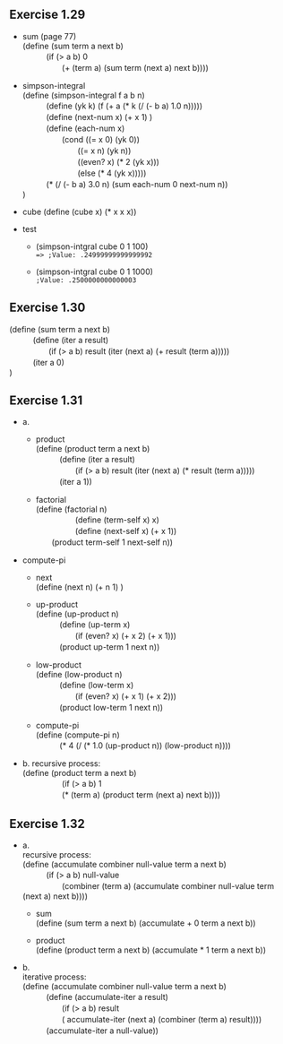 ## Exercise 1.29
- sum (page 77)  
(define (sum term a next b)  
　　　(if (> a b) 0  
　　　　　(+ (term a) (sum term (next a) next b))))  
     
- simpson-integral  
(define (simpson-integral f a b n)  
　　　(define (yk k) (f (+ a (* k (/ (- b a) 1.0 n)))))  
　　　(define (next-num x) (+ x 1) )  
　　　(define (each-num x)  
　　　　　(cond ((= x 0) (yk 0))  
　　　　　　　((= x n) (yk n))  
　　　　　　　((even? x) (* 2 (yk x)))  
　　　　　　　(else (* 4 (yk x)))))  
　　　(* (/ (- b a) 3.0 n) (sum each-num 0 next-num n))  
)

- cube
(define (cube x) (* x x x))  

- test  
  - (simpson-intgral cube 0 1 100)  
  `=> ;Value: .24999999999999992`
  
  - (simpson-intgral cube 0 1 1000)  
  `;Value: .2500000000000003`  

## Exercise 1.30
(define (sum term a next b)  
　　　(define (iter a result)  
　　　　　(if (> a b) result (iter (next a) (+ result (term a)))))  
　　　(iter a 0)  
)

## Exercise 1.31
- a.  
  - product  
  (define (product term a next b)  
　　　(define (iter a result)  
　　　　　(if (> a b) result (iter (next a) (* result (term a)))))  
　　　(iter a 1))  
   
  - factorial  
  (define (factorial n)  
  　　　　　(define (term-self x) x)  
  　　　　　(define (next-self x) (+ x 1))  
  　　(product term-self 1 next-self n))  
  
 - compute-pi  
   - next  
   (define (next n) (+ n 1) )  
   
   - up-product  
   (define (up-product n)  
   　　　(define (up-term x)  
   　　　　　(if (even?  x) (+ x 2) (+ x 1)))  
   　　　(product up-term 1 next n))  
   
   - low-product  
   (define (low-product n)    
   　　　(define (low-term x)  
   　　　　　(if (even?  x) (+ x 1) (+ x 2)))  
   　　　(product low-term 1 next n))  
   
   - compute-pi  
   (define (compute-pi n)  
   　　　(* 4 (/ (* 1.0 (up-product n)) (low-product n))))
   
- b.
recursive process:  
(define (product term a next b)  
　　　　　(if (> a b) 1  
　　　　　(* (term a) (product term (next a) next b))))  

## Exercise 1.32
- a.  
recursive process:  
(define (accumulate combiner null-value term a next b)  
　　　(if (> a b) null-value  
　　　　　(combiner (term a) (accumulate combiner null-value term (next a) next b))))  

  - sum  
  (define (sum term a next b) (accumulate + 0 term a next b))  
  
  - product  
  (define (product term a next b) (accumulate * 1 term a next b))  

- b.  
iterative process:  
(define (accumulate combiner null-value term a next b)  
　　　(define (accumulate-iter a result)  
　　　　　(if (> a b) result  
　　　　　( accumulate-iter (next a) (combiner (term a) result))))  
　　　(accumulate-iter a null-value))  
